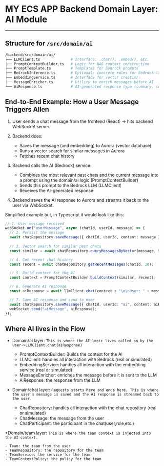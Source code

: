 # MY ECS APP Backend Domain Layer: AI Module

---

## Structure for `/src/domain/ai`

```bash
/backend/src/domain/ai/
├── LLMClient.ts              # Interface: .chat(), .embed(), etc.
├── PromptContextBuilder.ts   # Logic for RAG context construction
├── PromptTemplate.ts         # Templates for Bedrock prompts
├── BedrockInference.ts       # Optional: concrete rules for Bedrock-like models
├── EmbeddingService.ts       # Interface for vector creation
├── MessageEnricher.ts        # Utility to enrich messages before AI
└── AiResponse.ts             # AI-generated response type (summary, source refs, etc.)
```

## End-to-End Example: How a User Message Triggers Allen 

1. User sends a chat message from the frontend (React) → hits backend WebSocket server.

2. Backend does:

    - Saves the message (and embedding) to Aurora (vector database)
    - Runs a vector search for similar messages in Aurora
    - Fetches recent chat history

3. Backend calls the AI (Bedrock) service:

    - Combines the most relevant past chats and the current message into a prompt using the domain/ai logic (PromptContextBuilder)
    - Sends this prompt to the Bedrock LLM (LLMClient)
    - Receives the AI-generated response

4. Backend saves the AI response to Aurora and streams it back to the user via WebSocket.

Simplified example but, in Typescript it would look like this:

```typescript
// 1. User message received
webSocket.on("userMessage", async (chatId, userId, message) => {
  // 2. Persist the message
  await chatRepository.saveMessage({ chatId, userId, content: message });
  
  // 3. Vector search for similar past chats
  const similar = await chatRepository.queryMessagesByVector(message, 5);

  // 4. Get recent chat history
  const recent = await chatRepository.getRecentMessages(chatId, 10);

  // 5. Build context for the AI
  const context = PromptContextBuilder.buildContext(similar, recent);

  // 6. Generate AI response
  const aiResponse = await llmClient.chat(context + "\n\nUser: " + message);

  // 7. Save AI response and send to user
  await chatRepository.saveMessage({ chatId, userId: "ai", content: aiResponse });
  webSocket.send("aiMessage", aiResponse);
});
```

## Where AI lives in the Flow 

* Domain/ai layer: `This is where the AI logic lives called on by the User->LLMClient.chat(aiResponse)`

    - PromptContextBuilder: Builds the context for the AI
    - LLMClient: handles all interaction with Bedrock (real or simulated)
    - EmbeddingService: handles all interaction with the embedding service (real or simulated)
    - MessageEnricher: enriches the message before it is sent to the LLM
    - AiResponse: the response from the LLM

* Domain/chat layer: `Requests starts here and ends here. This is where the user's message is saved and the AI response is streamed back to the user.`

    - ChatRepository: handles all interaction with the chat repository (real or simulated)
    - ChatMessage: the message from the user
    - ChatParticipant: the participant in the chat(user,role,etc.)

*Domain/team layer: `This is where the team context is injected into the AI context.`

    - Team: the team from the user
    - TeamRepository: the repository for the team
    - TeamService: the service for the team
    - TeamContextPolicy: the policy for the team